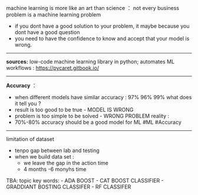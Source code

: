 machine learning is more like an art than science ： not every business problem is a machine learning problem 
- if you dont have a good solution to your problem, it maybe because you dont have a good question 
- you need to have the confidence to know and accept that your model is wrong. 
______

**sources:** 
low-code machine learning library in python; automates ML workflows : https://pycaret.gitbook.io/ 

___


**Accuracy** ： 
- when different models have similar accuracy : 97% 96% 99%
what does it tell you ?
- result is too good to be true - MODEL IS WRONG 
- problem is too simple to be solved - WRONG PROBLEM 
reality :
- 70%-80% accuracy should be a good model for ML 
#ML #Accuracy 

-----

limitation of dataset 
- tenpo gap between lab and testing 
- when we build data set : 
  - we leave the gap in the action time 
  - 4 months -6 monyhs time 



TBA: 
topic key words: 
	- ADA BOOST 
	- CAT BOOST CLASSIFIER 
	- GRADDIANT BOSTING CLASSIFER 
	- RF CLASSIFER 